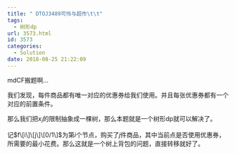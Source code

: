 ```yaml
---
title: " DTOJ3489可怜与超市\t\t"
tags:
  - 树形dp
url: 3573.html
id: 3573
categories:
  - Solution
date: 2018-08-25 21:22:09
---
```


mdCF搬题啊...

我们发现，每件商品都有唯一对应的优惠券给我们使用。并且每张优惠券都有一个对应的前置条件。

那么我们把$x_i$的限制抽象成一棵树，那么本题就是一个树形dp就可以解决了。

记$f\[i\]\[j\]\[0/1\]$为第$i$个节点，购买了$j$件商品，其中当前点是否使用优惠券，所需要的最小花费。那么这就是一个树上背包的问题，直接转移就好了。